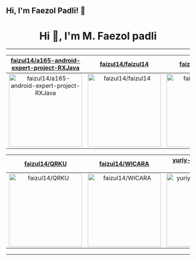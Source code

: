 ## Hi, I'm Faezol Padli! 👋

<h1 align="center">Hi 👋, I'm M. Faezol padli</h1>

---

| [faizul14/a165-android-expert-project-RXJava](https://github.com/faizul14/a165-android-expert-project-RXJava) | [faizul14/faizul14](https://github.com/faizul14/faizul14) | [faizul14/metrics](https://github.com/faizul14/metrics) |
| :-: | :-: | :-: |
| <a href="https://github.com/faizul14/a165-android-expert-project-RXJava"><img src="https://github.com/faizul14/faizul14/raw/master/DISPLAY.jpg" alt="faizul14/a165-android-expert-project-RXJava" title="faizul14/a165-android-expert-project-RXJava" width="200" height="200"></a> | <a href="https://github.com/faizul14/faizul14"><img src="https://github.com/faizul14/faizul14/raw/master/DISPLAY.jpg" alt="faizul14/faizul14" title="faizul14/faizul14" width="200" height="200"></a> | <a href="https://github.com/faizul14/metrics"><img src="https://github.com/faizul14/faizul14/raw/master/DISPLAY.jpg" alt="faizul14/metrics" title="faizul14/metrics" width="200" height="200"></a> |

| [faizul14/QRKU](https://github.com/faizul14/QRKU) | [faizul14/WICARA](https://github.com/faizul14/WICARA) | [yuriy-budiyev/code-scanner](https://github.com/yuriy-budiyev/code-scanner) |
| :-: | :-: | :-: |
| <a href="https://github.com/faizul14/QRKU"><img src="https://github.com/faizul14/faizul14/raw/master/DISPLAY.jpg" alt="faizul14/QRKU" title="faizul14/QRKU" width="200" height="200"></a> | <a href="https://github.com/faizul14/WICARA"><img src="https://github.com/faizul14/faizul14/raw/master/DISPLAY.jpg" alt="faizul14/WICARA" title="faizul14/WICARA" width="200" height="200"></a> | <a href="https://github.com/yuriy-budiyev/code-scanner"><img src="https://github.com/faizul14/faizul14/raw/master/DISPLAY.jpg" alt="yuriy-budiyev/code-scanner" title="yuriy-budiyev/code-scanner" width="200" height="200"></a> |



---

